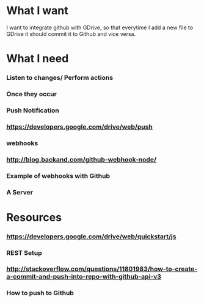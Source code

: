 # What I want
I want to integrate github with GDrive, so that everytime I add a new file to GDrive it should commit it to Github and vice versa.
# What I need
### Listen to changes/ Perform actions
### Once they occur
### Push Notification
### https://developers.google.com/drive/web/push
### webhooks
### http://blog.backand.com/github-webhook-node/
### Example of webhooks with Github
### A Server
# Resources
### https://developers.google.com/drive/web/quickstart/js
### REST Setup
### http://stackoverflow.com/questions/11801983/how-to-create-a-commit-and-push-into-repo-with-github-api-v3
### How to push to Github
